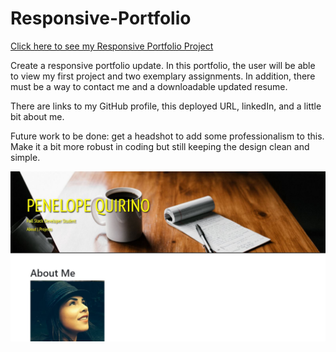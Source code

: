 # Responsive-Portfolio

<a href="https://pennyquirino.github.io/Responsive-Portfolio/index.html">Click here to see my Responsive Portfolio Project</a>

Create a responsive portfolio update. In this portfolio, the user will be able to view my first project and two exemplary assignments. 
In addition, there must be a way to contact me and a downloadable updated resume. 

There are links to my GitHub profile, this deployed URL, linkedIn, and a little bit about me.


Future work to be done: get a headshot to add some professionalism to this. Make it a bit more robust in coding but still keeping the design clean and simple.


![](Capture.JPG)



